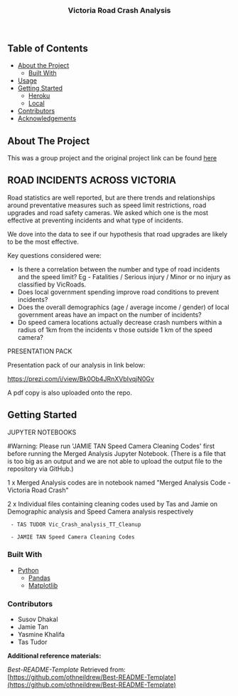 <!---Project Logo -->
<br />
<p align="center">
  <h3 align="center">Victoria Road Crash Analysis</h3>
  <br />
</p>


<!-- TABLE OF CONTENTS -->
## Table of Contents

* [About the Project](#about-the-project)
  * [Built With](#built-with)
* [Usage](#usage)
* [Getting Started](#getting-started)
  * [Heroku](#heroku)
  * [Local](#local)
* [Contributors](#contributors)
* [Acknowledgements](#acknowledgements)


<!-- ABOUT THE PROJECT -->
## About The Project 

This was a group project and the original project link can be found <a href="https://github.com/Jamie-GiHu/Victoria_Road_Crashes" alt="Victoria Road Crash Original Repo">here</a>
## ROAD INCIDENTS ACROSS VICTORIA

 Road statistics are well reported, but are there trends and relationships around preventative measures such as speed limit restrictions, road upgrades and road safety cameras.  We asked which one is the most effective at preventing incidents and what type of incidents.  

 We dove into the data to see if our hypothesis that road upgrades are likely to be the most effective.

 Key questions considered were:

 * Is there a correlation between the number and type of road incidents and the speed limit?  Eg - Fatalities / Serious injury / Minor or no injury as classified by VicRoads.
 * Does local government spending improve road conditions to prevent incidents?
 * Does the overall demographics (age / average income / gender) of local government areas have an impact on the number of incidents?
 * Do speed camera locations actually decrease crash numbers within a radius of 1km from the incidents v those outside 1 km of the speed camera?


PRESENTATION PACK

 Presentation pack of our analysis in link below:
 
https://prezi.com/i/view/Bk0Ob4JRnXVbIvqjN0Gv

A pdf copy is also uploaded onto the repo.
 
 
## Getting Started
JUPYTER NOTEBOOKS
 
 #Warning: Please run 'JAMIE TAN Speed Camera Cleaning Codes' first before running the Merged Analysis Jupyter Notebook. 
 (There is a file that is too big as an output and we are not able to upload the output file to the repository via GitHub.)
 
 1 x Merged Analysis codes are in notebook named "Merged Analysis Code - Victoria Road Crash"
 
 2 x Individual files containing cleaning codes used by Tas and Jamie on Demographic analysis and Speed Camera analysis respectively
 
     - TAS TUDOR Vic_Crash_analysis_TT_Cleanup
     
     - JAMIE TAN Speed Camera Cleaning Codes
 


### Built With
* [Python](https://www.python.org/about/)
  * [Pandas](https://pandas.pydata.org/pandas-docs/stable/getting_started/index.html)
  * [Matplotlib](https://matplotlib.org/3.3.1/contents.html)


### Contributors
* Susov Dhakal
* Jamie Tan
* Yasmine Khalifa
* Tas Tudor

**Additional reference materials:**

_Best-README-Template_ Retrieved from: [https://github.com/othneildrew/Best-README-Template](https://github.com/othneildrew/Best-README-Template)






